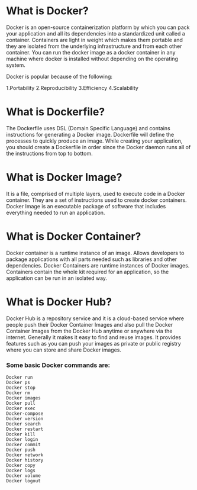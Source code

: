 
# What is Docker?
Docker is an open-source containerization platform by which you can pack your application and all its dependencies into a standardized unit called a container.
Containers are light in weight which makes them portable and they are isolated from the underlying infrastructure and from each other container. 
You can run the docker image as a docker container in any machine where docker is installed without depending on the operating system.

Docker is popular because of the following:

1.Portability
2.Reproducibility
3.Efficiency
4.Scalability

# What is Dockerfile?
The Dockerfile uses DSL (Domain Specific Language) and contains instructions for generating a Docker image. 
Dockerfile will define the processes to quickly produce an image. While creating your application, you should create a Dockerfile in order since the Docker daemon runs all of the instructions from top to bottom.

# What is Docker Image?
It is a file, comprised of multiple layers, used to execute code in a Docker container. They are a set of instructions used to create docker containers. 
Docker Image is an executable package of software that includes everything needed to run an application.

# What is Docker Container?
Docker container is a runtime instance of an image. Allows developers to package applications with all parts needed such as libraries and other dependencies. 
Docker Containers are runtime instances of Docker images. Containers contain the whole kit required for an application, so the application can be run in an isolated way. 

# What is Docker Hub?
Docker Hub is a repository service and it is a cloud-based service where people push their Docker Container Images and also pull the Docker Container Images from the Docker Hub anytime or anywhere via the internet. Generally it makes it easy to find and reuse images. It provides features such as you can push your images as private or public registry where you can store and share Docker images.

### Some basic Docker commands are:
```
Docker run 
Docker ps 
Docker stop 
Docker rm 
Docker images 
Docker pull 
Docker exec 
Docker-compose 
Docker version
Docker search 
Docker restart 
Docker kill 
Docker login
Docker commit 
Docker push 
Docker network 
Docker history 
Docker copy
Docker logs   
Docker volume 
Docker logout 
```




